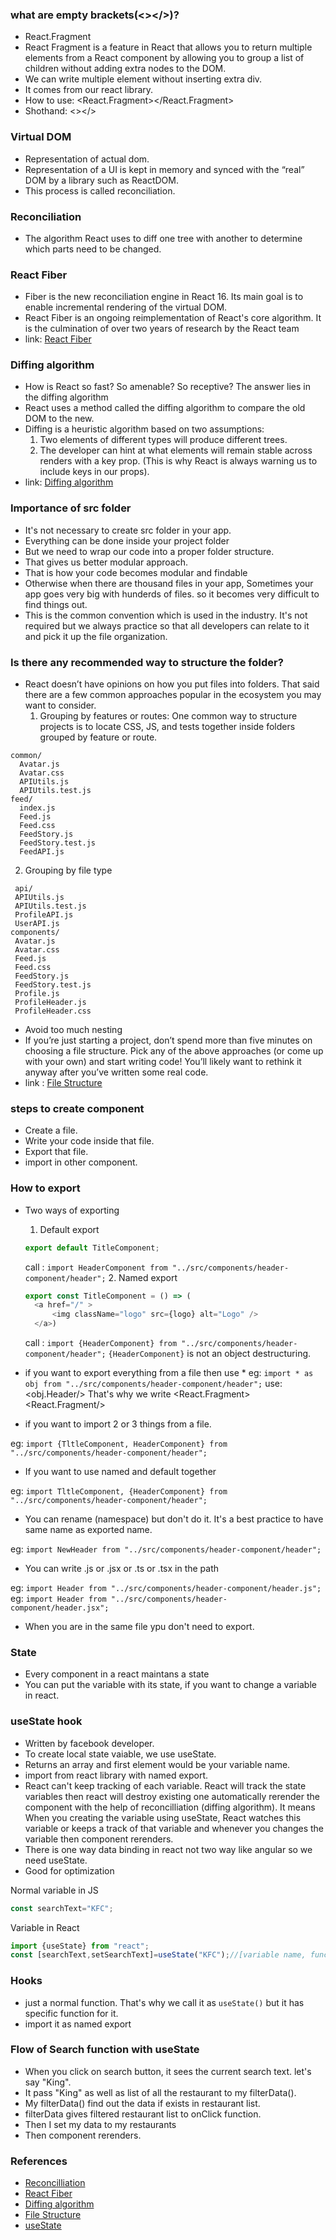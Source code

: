 ### what are empty brackets(<></>)?
* React.Fragment
* React Fragment is a feature in React that allows you to return multiple elements from a React component by allowing you to group a list of children without adding extra nodes to the DOM.
* We can write multiple element without inserting extra div.
* It comes from our react library.
* How to use: <React.Fragment></React.Fragment>
* Shothand: <></>

### Virtual DOM
* Representation of actual dom.
* Representation of a UI is kept in memory and synced with the “real” DOM by a library such as ReactDOM. 
* This process is called reconciliation.

### Reconciliation
* The algorithm React uses to diff one tree with another to determine which parts need to be changed.

### React Fiber
* Fiber is the new reconciliation engine in React 16. Its main goal is to enable incremental rendering of the virtual DOM.
* React Fiber is an ongoing reimplementation of React's core algorithm. It is the culmination of over two years of research by the React team
* link: [React Fiber](https://github.com/acdlite/react-fiber-architecture)

### Diffing algorithm
* How is React so fast? So amenable? So receptive? The answer lies in the diffing algorithm
* React uses a method called the diffing algorithm to compare the old DOM to the new. 
* Diffing is a heuristic algorithm based on two assumptions:
  1. Two elements of different types will produce different trees.
  2. The developer can hint at what elements will remain stable across renders with a key prop. (This is why React is always warning us to include keys in our props).
* link: [Diffing algorithm](https://javascript.plainenglish.io/reacts-diffing-algorithm-1a64cfefa4e0)

### Importance of src folder
* It's not necessary to create src folder in your app.
* Everything can be done inside your project folder
* But we need to wrap our code into a proper folder structure.
* That gives us better modular approach.
* That is how your code becomes modular and findable
* Otherwise when there are thousand files in your app, Sometimes your app goes very big with hunderds of files. so it becomes very difficult to find things out.
* This is the common convention which is used in the industry. It's not required but we always practice so that all developers can relate to it and pick it up the file organization. 

### Is there any recommended way to structure the folder?
* React doesn’t have opinions on how you put files into folders. That said there are a few common approaches popular in the ecosystem you may want to consider.
  1. Grouping by features or routes: One common way to structure projects is to locate CSS, JS, and tests together inside folders grouped by feature or route.
```
common/
  Avatar.js
  Avatar.css
  APIUtils.js
  APIUtils.test.js
feed/
  index.js
  Feed.js
  Feed.css
  FeedStory.js
  FeedStory.test.js
  FeedAPI.js
```
  2. Grouping by file type
 ```
  api/
  APIUtils.js
  APIUtils.test.js
  ProfileAPI.js
  UserAPI.js
components/
  Avatar.js
  Avatar.css
  Feed.js
  Feed.css
  FeedStory.js
  FeedStory.test.js
  Profile.js
  ProfileHeader.js
  ProfileHeader.css
```
* Avoid too much nesting
* If you’re just starting a project, don’t spend more than five minutes on choosing a file structure. Pick any of the above approaches (or come up with your own) and start writing code! You’ll likely want to rethink it anyway after you’ve written some real code.
* link : [File Structure](https://reactjs.org/docs/faq-structure.html)

### steps to create component
* Create a file.
* Write your code inside that file.
* Export that file.
* import in other component.

### How to export
* Two ways of exporting
  1. Default export
    ```js 
    export default TitleComponent;
    ```
    call : ``` import HeaderComponent from "../src/components/header-component/header"; ```
  2. Named export
  ```js
  export const TitleComponent = () => (
    <a href="/" >
        <img className="logo" src={logo} alt="Logo" />
    </a>)
    ```
  
  call : ``` import {HeaderComponent} from "../src/components/header-component/header"; ```
   `{HeaderComponent}` is not an object destructuring.

*  if you want to export everything from a file then use *
eg: `import * as obj from "../src/components/header-component/header";`
use: <obj.Header/>
That's why we write <React.Fragment><React.Fragment/>

* if you want to import 2 or 3 things from a file.

eg: `import {TltleComponent, HeaderComponent} from "../src/components/header-component/header";`

* If you want to use named and default together

eg: `import TltleComponent, {HeaderComponent} from "../src/components/header-component/header";`

* You can rename (namespace) but don't do it. It's a best practice to have same name as exported name.

eg: `import NewHeader from "../src/components/header-component/header";`

* You can write .js or .jsx or .ts or .tsx in the path

eg: `import Header from "../src/components/header-component/header.js";`
eg: `import Header from "../src/components/header-component/header.jsx";`

* When you are in the same file ypu don't need to export.

### State
* Every component in a react maintans a state
* You can put the variable with its state, if you want to change a variable in react.

### useState hook
* Written by facebook developer.
* To create local state vaiable, we use useState.
* Returns an array and first element would be your variable name.
* import from react library with named export.
* React can't keep tracking of each variable. React will track the state variables then react will destroy existing one automatically rerender the component with the help of reconcilliation (diffing algorithm). It means When you creating the variable using useState, React watches this variable or keeps a track of that variable and whenever you changes the variable then component rerenders.
* There is one way data binding in react not two way like angular so we need useState.
* Good for optimization

Normal variable in JS

```js
const searchText="KFC";
```
Variable in React

```js
import {useState} from "react";
const [searchText,setSearchText]=useState("KFC");//[variable name, function to update the variable]
```
### Hooks
* just a normal function. That's why we call it as `useState()` but it has specific function for it.
* import it as named export

### Flow of Search function with useState
* When you click on search button, it sees the current search text. let's say "King".
* It pass "King" as well as list of all the restaurant to my filterData().
* My filterData() find out the data if exists in restaurant list.
* filterData gives filtered restaurant list to onClick function.
* Then I set my data to my restaurants
* Then component rerenders.

### References
* [Reconcilliation](https://reactjs.org/docs/reconciliation.html)
* [React Fiber](https://github.com/acdlite/react-fiber-architecture)
* [Diffing algorithm](https://javascript.plainenglish.io/reacts-diffing-algorithm-1a64cfefa4e0)
* [File Structure](https://reactjs.org/docs/faq-structure.html)
* [useState](https://reactjs.org/docs/hooks-state.html)